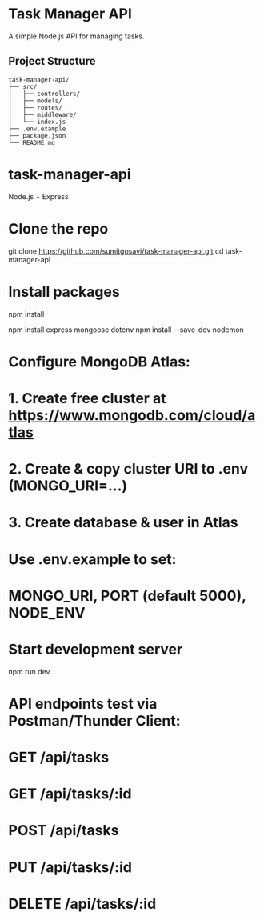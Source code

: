 # Task Manager API

A simple Node.js API for managing tasks.

## Project Structure

```
task-manager-api/
├── src/
│   ├── controllers/
│   ├── models/
│   ├── routes/
│   ├── middleware/
│   └── index.js
├── .env.example
├── package.json
└── README.md
```

# task-manager-api
Node.js + Express 
# Clone the repo
git clone https://github.com/sumitgosavi/task-manager-api.git
cd task-manager-api

# Install packages
npm install

npm install express mongoose dotenv
npm install --save-dev nodemon


# Configure MongoDB Atlas:
# 1. Create free cluster at https://www.mongodb.com/cloud/atlas
# 2. Create & copy cluster URI to .env (MONGO_URI=...)
# 3. Create database & user in Atlas

# Use .env.example to set:
# MONGO_URI, PORT (default 5000), NODE_ENV

# Start development server
npm run dev

# API endpoints test via Postman/Thunder Client:
# GET    /api/tasks
# GET    /api/tasks/:id
# POST   /api/tasks
# PUT    /api/tasks/:id
# DELETE /api/tasks/:id
